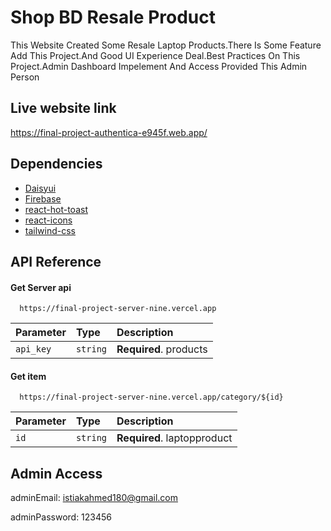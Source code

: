 
# Shop BD Resale Product

This Website Created Some Resale Laptop Products.There Is Some Feature Add This Project.And Good UI Experience Deal.Best Practices On This Project.Admin Dashboard Impelement And Access Provided This Admin Person 

## Live website link

 https://final-project-authentica-e945f.web.app/

## Dependencies

 - [Daisyui](https://daisyui.com/docs/install/)
 - [Firebase](https://firebase.google.com/)
 - [react-hot-toast](https://react-hot-toast.com/)
 - [react-icons](https://react-icons.github.io/react-icons/)
 - [tailwind-css](https://tailwindcss.com/)


## API Reference

#### Get Server api

```http
  https://final-project-server-nine.vercel.app
```

| Parameter | Type     | Description                |
| :-------- | :------- | :------------------------- |
| `api_key` | `string` | **Required**. products |

#### Get item

```http
  https://final-project-server-nine.vercel.app/category/${id}
```

| Parameter | Type     | Description                       |
| :-------- | :------- | :-------------------------------- |
| `id`      | `string` | **Required**. laptopproduct |




## Admin Access

adminEmail: istiakahmed180@gmail.com

adminPassword: 123456
